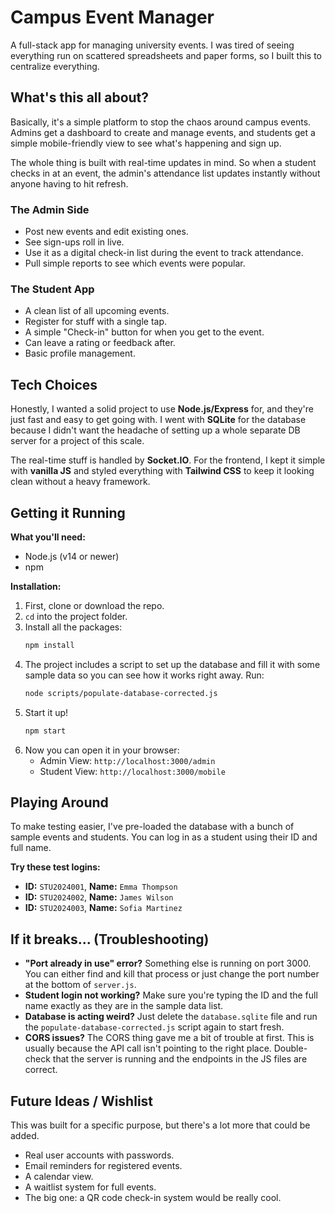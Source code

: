 # Campus Event Manager

A full-stack app for managing university events. I was tired of seeing everything run on scattered spreadsheets and paper forms, so I built this to centralize everything.

## What's this all about?

Basically, it's a simple platform to stop the chaos around campus events. Admins get a dashboard to create and manage events, and students get a simple mobile-friendly view to see what's happening and sign up.

The whole thing is built with real-time updates in mind. So when a student checks in at an event, the admin's attendance list updates instantly without anyone having to hit refresh.

### The Admin Side
- Post new events and edit existing ones.
- See sign-ups roll in live.
- Use it as a digital check-in list during the event to track attendance.
- Pull simple reports to see which events were popular.

### The Student App
- A clean list of all upcoming events.
- Register for stuff with a single tap.
- A simple "Check-in" button for when you get to the event.
- Can leave a rating or feedback after.
- Basic profile management.

## Tech Choices

Honestly, I wanted a solid project to use **Node.js/Express** for, and they're just fast and easy to get going with. I went with **SQLite** for the database because I didn't want the headache of setting up a whole separate DB server for a project of this scale.

The real-time stuff is handled by **Socket.IO**. For the frontend, I kept it simple with **vanilla JS** and styled everything with **Tailwind CSS** to keep it looking clean without a heavy framework.

## Getting it Running

**What you'll need:**
- Node.js (v14 or newer)
- npm

**Installation:**

1.  First, clone or download the repo.
2.  `cd` into the project folder.
3.  Install all the packages:
    ```bash
    npm install
    ```
4.  The project includes a script to set up the database and fill it with some sample data so you can see how it works right away. Run:
    ```bash
    node scripts/populate-database-corrected.js
    ```
5.  Start it up!
    ```bash
    npm start
    ```
6.  Now you can open it in your browser:
    -   Admin View: `http://localhost:3000/admin`
    -   Student View: `http://localhost:3000/mobile`

## Playing Around

To make testing easier, I've pre-loaded the database with a bunch of sample events and students. You can log in as a student using their ID and full name.

**Try these test logins:**
-   **ID:** `STU2024001`, **Name:** `Emma Thompson`
-   **ID:** `STU2024002`, **Name:** `James Wilson`
-   **ID:** `STU2024003`, **Name:** `Sofia Martinez`

## If it breaks... (Troubleshooting)

-   **"Port already in use" error?** Something else is running on port 3000. You can either find and kill that process or just change the port number at the bottom of `server.js`.
-   **Student login not working?** Make sure you're typing the ID and the full name exactly as they are in the sample data list.
-   **Database is acting weird?** Just delete the `database.sqlite` file and run the `populate-database-corrected.js` script again to start fresh.
-   **CORS issues?** The CORS thing gave me a bit of trouble at first. This is usually because the API call isn't pointing to the right place. Double-check that the server is running and the endpoints in the JS files are correct.

## Future Ideas / Wishlist

This was built for a specific purpose, but there's a lot more that could be added.
-   Real user accounts with passwords.
-   Email reminders for registered events.
-   A calendar view.
-   A waitlist system for full events.
-   The big one: a QR code check-in system would be really cool.
